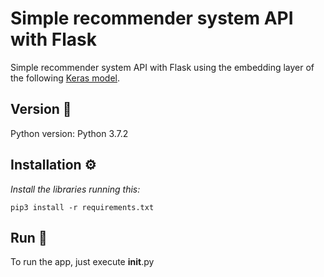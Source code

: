 # Simple recommender system API with Flask

Simple recommender system API with Flask using the embedding layer of the following [Keras model](https://github.com/NicoB24/Deep-learning-with-keras/blob/main/03_recommender_system.ipynb).

## Version 📌

Python version: Python 3.7.2

## Installation ⚙️

_Install the libraries running this:_

```
pip3 install -r requirements.txt
```

## Run 🚀
To run the app, just execute ____init____.py

